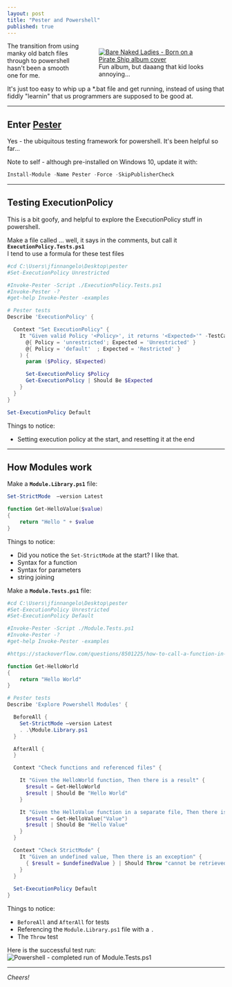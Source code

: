 ```yaml
---
layout: post
title: "Pester and Powershell"
published: true
---
```

<figure style="float:right; margin-left:3em; width:50%;">
  <a href="https://cps-static.rovicorp.com/3/JPG_400/MI0000/090/MI0000090531.jpg">
    <img src="https://github.com/FinnAngelo/FinnAngelo.github.io/raw/master/_posts/images/BNL_BornOnAPirateShip.jpg" alt="Bare Naked Ladies - Born on a Pirate Ship album cover"/>
  </a>
  <figcaption>Fun album, but daaang that kid looks annoying...</figcaption>
</figure>
The transition from using manky old batch files through to powershell hasn't been a smooth one for me.  

It's just too easy to whip up a *.bat file and get running, instead of using that fiddly "learnin" that us programmers are supposed to be good at.

----------------------------------------

## Enter [Pester](https://github.com/pester/Pester) ##

Yes - the ubiquitous testing framework for powershell. It's been helpful so far...

Note to self - although pre-installed on Windows 10, update it with:

```powershell
Install-Module -Name Pester -Force -SkipPublisherCheck
```

----------------------------------------

## Testing ExecutionPolicy ##

This is a bit goofy, and helpful to explore the ExecutionPolicy stuff in powershell.

Make a file called ... well, it says in the comments, but call it  **`ExecutionPolicy.Tests.ps1`**  
I tend to use a formula for these test files

```powershell
#cd C:\Users\jfinnangelo\Desktop\pester
#Set-ExecutionPolicy Unrestricted

#Invoke-Pester -Script ./ExecutionPolicy.Tests.ps1
#Invoke-Pester -?
#get-help Invoke-Pester -examples

# Pester tests
Describe 'ExecutionPolicy' {

  Context "Set ExecutionPolicy" {
    It "Given valid Policy '<Policy>', it returns '<Expected>'" -TestCases @(
      @{ Policy = 'unrestricted'; Expected = 'Unrestricted' }
      @{ Policy = 'default'  ; Expected = 'Restricted' }
    ) {
      param ($Policy, $Expected)

      Set-ExecutionPolicy $Policy
      Get-ExecutionPolicy | Should Be $Expected
    }
  }
}

Set-ExecutionPolicy Default
```

Things to notice:

+ Setting execution policy at the start, and resetting it at the end

----------------------------------------

## How Modules work ##

Make a **`Module.Library.ps1`** file:

```powershell
Set-StrictMode  –version Latest

function Get-HelloValue($value)
{
    return "Hello " + $value
}
```

Things to notice:

+ Did you notice the `Set-StrictMode` at the start? I like that.
+ Syntax for a function
+ Syntax for parameters
+ string joining

Make a **`Module.Tests.ps1`** file:

```powershell
#cd C:\Users\jfinnangelo\Desktop\pester
#Set-ExecutionPolicy Unrestricted
#Set-ExecutionPolicy Default

#Invoke-Pester -Script ./Module.Tests.ps1
#Invoke-Pester -?
#get-help Invoke-Pester -examples

#https://stackoverflow.com/questions/8501225/how-to-call-a-function-in-another-powershell-script-when-executing-powershell-sc

function Get-HelloWorld
{
    return "Hello World"
}

# Pester tests
Describe 'Explore Powershell Modules' {

  BeforeAll {
    Set-StrictMode –version Latest
    . .\Module.Library.ps1
  }

  AfterAll {
  }

  Context "Check functions and referenced files" {

    It "Given the HelloWorld function, Then there is a result" {
      $result = Get-HelloWorld
      $result | Should Be "Hello World"
    }

    It "Given the HelloValue function in a separate file, Then there is a result" {
      $result = Get-HelloValue("Value")
      $result | Should Be "Hello Value"
    }
  }

  Context "Check StrictMode" {
    It "Given an undefined value, Then there is an exception" {
      { $result = $undefinedValue } | Should Throw "cannot be retrieved because it has not been set"
    }
  }
  
  Set-ExecutionPolicy Default
}
```

Things to notice:

+ `BeforeAll` and `AfterAll` for tests
+ Referencing the `Module.Library.ps1` file  with a `.`
+ The `Throw` test

Here is the successful test run:  
![Powershell - completed run of Module.Tests.ps1](https://github.com/FinnAngelo/FinnAngelo.github.io/raw/master/_posts/images/Completed_Run_of__Module_Tests_ps1.png)

----------------------------------------

_Cheers!_
